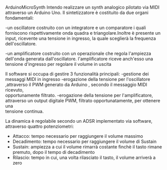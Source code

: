 ArduinoMicroSynth
Intendo realizzare un synth analogico pilotato via MIDI attraverso un Arduino Uno.
Il sintetizzatore è costituito da due organi fondamentali:

  -un oscillatore
  costruito con un integratore e un comparatore i quali forniscono rispettivamente onda quadra e triangolare.Inoltre è presente un   
  input, ricevente una tensione in ingresso, la quale sceglierà la frequenza dell'oscillatore.
  
  -un amplificatore
  costruito con un operazionale che regola l'ampiezza dell'onda generata dall'oscillatore.
  l'amplificatore riceve anch'esso una tensione d'ingresso per regolare il volume in uscita
  
Il software si occupa di gestire 3 funzionalità principali:
  -gestione dei messaggi MIDI in ingresso
  -erogazione della tensione per l'oscillatore ,attraverso il PWM generato da Arduino , secondo il messaggio MIDI ricevuto,       
  opportunamente filtrato.
  -erogazione della tensione per l'amplificatore, attraverso un output digitale PWM, filtrato opportunatamente, per ottenere una               
  tensione continua.
  
 La dinamica è regolabile secondo un ADSR implementato via software, attraverso quattro potenziometri:
  - Attacco: tempo necessario per raggiungere il volume massimo
  - Decadimento: tempo necessario per raggiungere il volume di Sustain
  - Sustain: ampiezza a cui il volume rimarrà costante finchè il tasto rimane premuto, dopo il tempo di decadimento
  - Rilascio: tempo in cui, una volta rilasciato il tasto, il volume arriverà a zero
 




  
